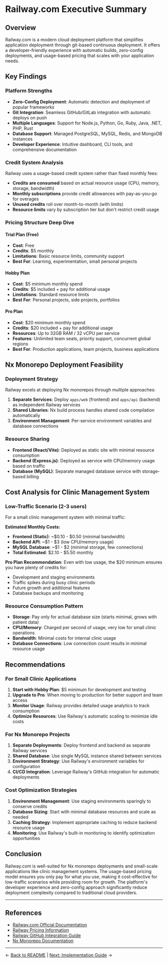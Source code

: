 # Railway.com Executive Summary

## Overview

Railway.com is a modern cloud deployment platform that simplifies application deployment through git-based continuous deployment. It offers a developer-friendly experience with automatic builds, zero-config deployments, and usage-based pricing that scales with your application needs.

## Key Findings

### Platform Strengths
- **Zero-Config Deployment**: Automatic detection and deployment of popular frameworks
- **Git Integration**: Seamless GitHub/GitLab integration with automatic deploys on push
- **Multiple Languages**: Support for Node.js, Python, Go, Ruby, Java, .NET, PHP, Rust
- **Database Support**: Managed PostgreSQL, MySQL, Redis, and MongoDB instances
- **Developer Experience**: Intuitive dashboard, CLI tools, and comprehensive documentation

### Credit System Analysis
Railway uses a usage-based credit system rather than fixed monthly fees:

- **Credits are consumed** based on actual resource usage (CPU, memory, storage, bandwidth)
- **Monthly subscriptions** provide credit allowances with pay-as-you-go for overages
- **Unused credits** roll over month-to-month (with limits)
- **Resource limits** vary by subscription tier but don't restrict credit usage

### Pricing Structure Deep Dive

#### Trial Plan (Free)
- **Cost**: Free
- **Credits**: $5 monthly
- **Limitations**: Basic resource limits, community support
- **Best For**: Learning, experimentation, small personal projects

#### Hobby Plan
- **Cost**: $5 minimum monthly spend
- **Credits**: $5 included + pay for additional usage
- **Limitations**: Standard resource limits
- **Best For**: Personal projects, side projects, portfolios

#### Pro Plan  
- **Cost**: $20 minimum monthly spend
- **Credits**: $20 included + pay for additional usage
- **Resources**: Up to 32GB RAM / 32 vCPU per service
- **Features**: Unlimited team seats, priority support, concurrent global regions
- **Best For**: Production applications, team projects, business applications

## Nx Monorepo Deployment Feasibility

### Deployment Strategy
Railway excels at deploying Nx monorepos through multiple approaches:

1. **Separate Services**: Deploy `apps/web` (frontend) and `apps/api` (backend) as independent Railway services
2. **Shared Libraries**: Nx build process handles shared code compilation automatically
3. **Environment Management**: Per-service environment variables and database connections

### Resource Sharing
- **Frontend (React/Vite)**: Deployed as static site with minimal resource consumption
- **Backend (Express.js)**: Deployed as service with CPU/memory usage based on traffic
- **Database (MySQL)**: Separate managed database service with storage-based billing

## Cost Analysis for Clinic Management System

### Low-Traffic Scenario (2-3 users)
For a small clinic management system with minimal traffic:

**Estimated Monthly Costs:**
- **Frontend (Static)**: ~$0.10 - $0.50 (minimal bandwidth)
- **Backend API**: ~$1 - $3 (low CPU/memory usage)
- **MySQL Database**: ~$1 - $2 (minimal storage, few connections)
- **Total Estimated**: $2.10 - $5.50 monthly

**Pro Plan Recommendation**: Even with low usage, the $20 minimum ensures you have plenty of credits for:
- Development and staging environments
- Traffic spikes during busy clinic periods
- Future growth and additional features
- Database backups and monitoring

### Resource Consumption Pattern
- **Storage**: Pay only for actual database size (starts minimal, grows with patient data)
- **CPU/Memory**: Charged per second of usage, very low for small clinic operations
- **Bandwidth**: Minimal costs for internal clinic usage
- **Database Connections**: Low connection count results in minimal resource usage

## Recommendations

### For Small Clinic Applications
1. **Start with Hobby Plan**: $5 minimum for development and testing
2. **Upgrade to Pro**: When moving to production for better support and team access
3. **Monitor Usage**: Railway provides detailed usage analytics to track consumption
4. **Optimize Resources**: Use Railway's automatic scaling to minimize idle costs

### For Nx Monorepo Projects
1. **Separate Deployments**: Deploy frontend and backend as separate Railway services
2. **Shared Database**: Use single MySQL instance shared between services
3. **Environment Strategy**: Use Railway's environment variables for configuration
4. **CI/CD Integration**: Leverage Railway's GitHub integration for automatic deployments

### Cost Optimization Strategies
1. **Environment Management**: Use staging environments sparingly to conserve credits
2. **Database Sizing**: Start with minimal database resources and scale as needed
3. **Caching Strategy**: Implement appropriate caching to reduce backend resource usage
4. **Monitoring**: Use Railway's built-in monitoring to identify optimization opportunities

## Conclusion

Railway.com is well-suited for Nx monorepo deployments and small-scale applications like clinic management systems. The usage-based pricing model ensures you only pay for what you use, making it cost-effective for low-traffic scenarios while providing room for growth. The platform's developer experience and zero-config approach significantly reduce deployment complexity compared to traditional cloud providers.

---

## References

- [Railway.com Official Documentation](https://docs.railway.app/)
- [Railway Pricing Information](https://railway.app/pricing)
- [Railway GitHub Integration Guide](https://docs.railway.app/deploy/github-integration)
- [Nx Monorepo Documentation](https://nx.dev/getting-started/intro)

---

← [Back to README](./README.md) | [Next: Implementation Guide](./implementation-guide.md) →